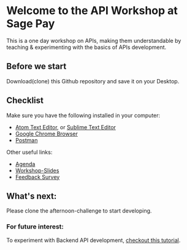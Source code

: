 # Welcome to the API Workshop at Sage Pay
This is a one day workshop on APIs, making them understandable by teaching & experimenting with the basics of APIs development.

## Before we start
Download(clone) this Github repository and save it on your Desktop.

## Checklist
Make sure you have the following installed in your computer:
* [Atom Text Editor](https://atom.io/), or [Sublime Text Editor](https://www.sublimetext.com/)
* [Google Chrome Browser](https://www.google.com/chrome/browser/desktop/)
* [Postman](https://www.getpostman.com/)

Other useful links:
* [Agenda]()
* [Workshop-Slides]()
* [Feedback Survey](https://marisa56.typeform.com/to/Yj2mCx)

## What's next:
Please clone the afternoon-challenge to start developing.

### For future interest:
To experiment with Backend API development, [checkout this tutorial](https://spring.io/guides/gs/consuming-rest-jquery/).
